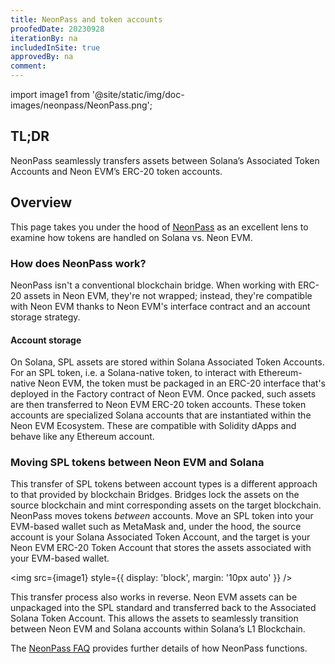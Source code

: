 ```yaml
---
title: NeonPass and token accounts
proofedDate: 20230928
iterationBy: na
includedInSite: true
approvedBy: na
comment: 
---
```

import image1 from '@site/static/img/doc-images/neonpass/NeonPass.png';

## TL;DR

NeonPass seamlessly transfers assets between Solana’s Associated Token Accounts and Neon EVM’s ERC-20 token accounts. 

## Overview

This page takes you under the hood of [NeonPass](/docs/token_transferring/neonpass_usage) as an excellent lens to examine how tokens are handled on Solana vs. Neon EVM. 

### How does NeonPass work?

NeonPass isn't a conventional blockchain bridge. When working with ERC-20 assets in Neon EVM, they're not wrapped; instead, they're compatible with Neon EVM thanks to Neon EVM's interface contract and an account storage strategy.

#### Account storage

On Solana, SPL assets are stored within Solana Associated Token Accounts. For an SPL token, i.e. a Solana-native token, to interact with Ethereum-native Neon EVM, the token must be packaged in an ERC-20 interface that's deployed in the Factory contract of Neon EVM. Once packed, such assets are then transferred to Neon EVM ERC-20 token accounts. These token accounts are specialized Solana accounts that are instantiated within the Neon EVM Ecosystem. These are compatible with Solidity dApps and behave like any Ethereum account. 

### Moving SPL tokens between Neon EVM and Solana

This transfer of SPL tokens between account types is a different approach to that provided by blockchain Bridges. Bridges lock the assets on the source blockchain and mint corresponding assets on the target blockchain. NeonPass moves tokens *between* accounts. Move an SPL token into your EVM-based wallet such as MetaMask and, under the hood, the source account is your Solana Associated Token Account, and the target is your Neon EVM ERC-20 Token Account that stores the assets associated with your EVM-based wallet.


<img src={image1} style={{ display: 'block', margin: '10px auto' }} />

This transfer process also works in reverse. Neon EVM assets can be unpackaged into the SPL standard and transferred back to the Associated Solana Token Account. This allows the assets to seamlessly transition between Neon EVM and Solana accounts within Solana’s L1 Blockchain. 


The [NeonPass FAQ](/docs/faq/neonpass) provides further details of how NeonPass functions.
